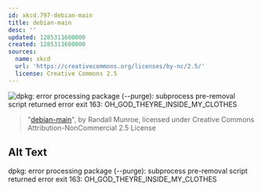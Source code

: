 ```yaml
---
id: xkcd.797-debian-main
title: debian-main
desc: ''
updated: 1285311600000
created: 1285311600000
sources:
  name: xkcd
  url: 'https://creativecommons.org/licenses/by-nc/2.5/'
  license: Creative Commons 2.5
---
```

![dpkg: error processing package (--purge): subprocess pre-removal script returned error exit 163: OH_GOD_THEYRE_INSIDE_MY_CLOTHES](https://imgs.xkcd.com/comics/debian_main.png)
> "[debian-main](https://xkcd.com/797/)", by Randall Munroe, licensed under Creative Commons Attribution-NonCommercial 2.5 License

## Alt Text
dpkg: error processing package (--purge): subprocess pre-removal script returned error exit 163: OH_GOD_THEYRE_INSIDE_MY_CLOTHES
